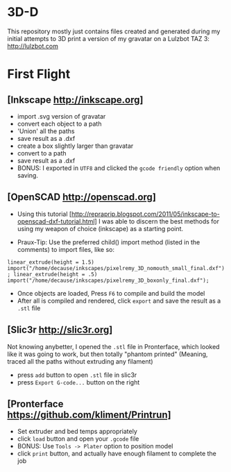 3D-D
====

This repository mostly just contains files created and generated during my
initial attempts to 3D print a version of my gravatar on a Lulzbot TAZ 3:
http://lulzbot.com


First Flight
=====

[Inkscape http://inkscape.org]
-----

 - import .svg version of gravatar
 - convert each object to a path
 - 'Union' all the paths
 - save result as a .dxf
 - create a box slightly larger than gravatar
 - convert to a path
 - save result as a .dxf
 - BONUS: I exported in `UTF8` and clicked the `gcode friendly` option when
   saving.

[OpenSCAD http://openscad.org]
-----

 - Using this tutorial
   [http://repraprip.blogspot.com/2011/05/inkscape-to-openscad-dxf-tutorial.html]
   I was able to discern the best methods for using my weapon of choice
   (inkscape) as a starting point. 

 - Praux-Tip: Use the preferred child() import method (listed in the comments)
   to import files, like so:

`linear_extrude(height = 1.5) import("/home/decause/inkscapes/pixelremy_3D_nomouth_small_final.dxf");
linear_extrude(height = .5) import("/home/decause/inkscapes/pixelremy_3D_boxonly_final.dxf");`

 - Once objects are loaded, Press `F6` to compile and build the model
 - After all is compiled and rendered, click `export` and save the result as a
   `.stl` file

[Slic3r http://slic3r.org]
-----

Not knowing anybetter, I opened the `.stl` file in Pronterface, which looked
like it was going to work, but then totally "phantom printed" (Meaning, traced
all the paths without extruding any filament)


 - press `add` button to open `.stl` file in slic3r 
 - press `Export G-code...` button on the right 

[Pronterface https://github.com/kliment/Printrun]
-----

 - Set extruder and bed temps appropriately
 - click `load` button and open your `.gcode` file
 - BONUS: Use `Tools -> Plater` option to position model
 - click `print` button, and actually have enough filament to complete the job
